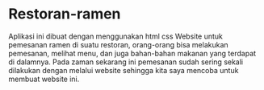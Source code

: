 # Restoran-ramen

Aplikasi ini dibuat dengan menggunakan html css
Website untuk pemesanan ramen di suatu restoran, orang-orang bisa melakukan pemesanan, melihat menu, dan juga bahan-bahan makanan yang terdapat di dalamnya.
Pada zaman sekarang ini pemesanan sudah sering sekali dilakukan dengan melalui website sehingga kita saya mencoba untuk membuat website ini.
